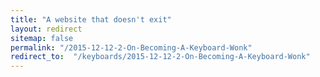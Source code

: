 ```yaml
---
title: "A website that doesn't exit"
layout: redirect
sitemap: false
permalink: "/2015-12-12-2-On-Becoming-A-Keyboard-Wonk"
redirect_to:  "/keyboards/2015-12-12-2-On-Becoming-A-Keyboard-Wonk"
---
```

